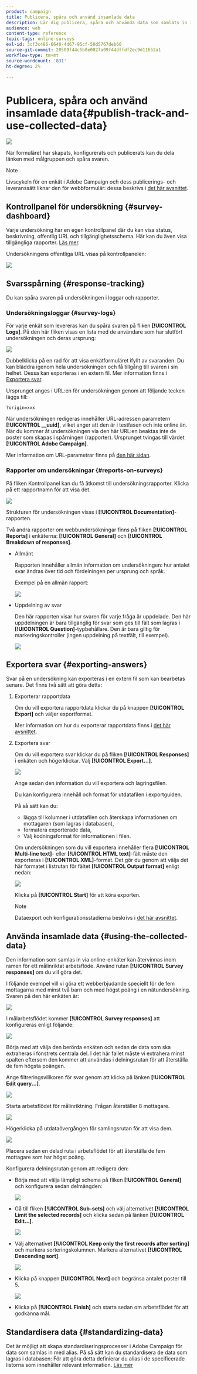 ```yaml
---
product: campaign
title: Publicera, spåra och använd insamlade data
description: Lär dig publicera, spåra och använda data som samlats in i en undersökning
audience: web
content-type: reference
topic-tags: online-surveys
exl-id: 3cf3c486-6640-4d67-95cf-50d5767deb60
source-git-commit: 20509f44c5b8e0827a09f44dffdf2ec9d11652a1
workflow-type: tm+mt
source-wordcount: '831'
ht-degree: 2%

---
```


# Publicera, spåra och använd insamlade data{#publish-track-and-use-collected-data}

![](../../assets/v7-only.svg)

När formuläret har skapats, konfigurerats och publicerats kan du dela länken med målgruppen och spåra svaren.

>[!NOTE]
>
>Livscykeln för en enkät i Adobe Campaign och dess publicerings- och leveranssätt liknar den för webbformulär: dessa beskrivs i [det här avsnittet](../../web/using/about-web-forms.md).

## Kontrollpanel för undersökning {#survey-dashboard}

Varje undersökning har en egen kontrollpanel där du kan visa status, beskrivning, offentlig URL och tillgänglighetsschema. Här kan du även visa tillgängliga rapporter. [Läs mer](#reports-on-surveys).

Undersökningens offentliga URL visas på kontrollpanelen:

![](assets/survey_public_url.png)

## Svarsspårning {#response-tracking}

Du kan spåra svaren på undersökningen i loggar och rapporter.

### Undersökningsloggar {#survey-logs}

För varje enkät som levereras kan du spåra svaren på fliken **[!UICONTROL Logs]**. På den här fliken visas en lista med de användare som har slutfört undersökningen och deras ursprung:

![](assets/s_ncs_admin_survey_logs.png)

Dubbelklicka på en rad för att visa enkätformuläret ifyllt av svaranden. Du kan bläddra igenom hela undersökningen och få tillgång till svaren i sin helhet. Dessa kan exporteras i en extern fil. Mer information finns i [Exportera svar](#exporting-answers).

Ursprunget anges i URL:en för undersökningen genom att följande tecken läggs till:

```
?origin=xxx
```

När undersökningen redigeras innehåller URL-adressen parametern **[!UICONTROL __uuid]**, vilket anger att den är i testfasen och inte online än. När du kommer åt undersökningen via den här URL:en beaktas inte de poster som skapas i spårningen (rapporter). Ursprunget tvingas till värdet **[!UICONTROL Adobe Campaign]**.

Mer information om URL-parametrar finns på [den här sidan](../../web/using/defining-web-forms-properties.md#form-url-parameters).

### Rapporter om undersökningar {#reports-on-surveys}

På fliken Kontrollpanel kan du få åtkomst till undersökningsrapporter. Klicka på ett rapportnamn för att visa det.

![](assets/s_ncs_admin_survey_report_doc.png)

Strukturen för undersökningen visas i **[!UICONTROL Documentation]**-rapporten.

Två andra rapporter om webbundersökningar finns på fliken **[!UICONTROL Reports]** i enkäterna: **[!UICONTROL General]** och **[!UICONTROL Breakdown of responses]**.

* Allmänt

   Rapporten innehåller allmän information om undersökningen: hur antalet svar ändras över tid och fördelningen per ursprung och språk.

   Exempel på en allmän rapport:

   ![](assets/s_ncs_admin_survey_report_0.png)

* Uppdelning av svar

   Den här rapporten visar hur svaren för varje fråga är uppdelade. Den här uppdelningen är bara tillgänglig för svar som ges till fält som lagras i **[!UICONTROL Question]**-typbehållare. Den är bara giltig för markeringskontroller (ingen uppdelning på textfält, till exempel).

   ![](assets/s_ncs_admin_survey_report_2.png)

## Exportera svar {#exporting-answers}

Svar på en undersökning kan exporteras i en extern fil som kan bearbetas senare. Det finns två sätt att göra detta:

1. Exporterar rapportdata

   Om du vill exportera rapportdata klickar du på knappen **[!UICONTROL Export]** och väljer exportformat.

   Mer information om hur du exporterar rapportdata finns i [det här avsnittet](../../reporting/using/about-reports-creation-in-campaign.md).

1. Exportera svar

   Om du vill exportera svar klickar du på fliken **[!UICONTROL Responses]** i enkäten och högerklickar. Välj **[!UICONTROL Export...]**.

   ![](assets/s_ncs_admin_survey_logs_export_menu.png)

   Ange sedan den information du vill exportera och lagringsfilen.

   Du kan konfigurera innehåll och format för utdatafilen i exportguiden.

   På så sätt kan du:

   * lägga till kolumner i utdatafilen och återskapa informationen om mottagaren (som lagras i databasen),
   * formatera exporterade data,
   * Välj kodningsformat för informationen i filen.

   Om undersökningen som du vill exportera innehåller flera **[!UICONTROL Multi-line text]**- eller **[!UICONTROL HTML text]**-fält måste den exporteras i **[!UICONTROL XML]**-format. Det gör du genom att välja det här formatet i listrutan för fältet **[!UICONTROL Output format]** enligt nedan:

   ![](assets/s_ncs_admin_survey_logs_export_xml.png)

   Klicka på **[!UICONTROL Start]** för att köra exporten.

   >[!NOTE]
   >
   >Dataexport och konfigurationsstadierna beskrivs i [det här avsnittet](../../platform/using/about-generic-imports-exports.md).

## Använda insamlade data {#using-the-collected-data}

Den information som samlas in via online-enkäter kan återvinnas inom ramen för ett målinriktat arbetsflöde. Använd rutan **[!UICONTROL Survey responses]** om du vill göra det.

I följande exempel vill vi göra ett webberbjudande speciellt för de fem mottagarna med minst två barn och med högst poäng i en nätundersökning. Svaren på den här enkäten är:

![](assets/s_ncs_admin_survey_responses_wf_box_4.png)

I målarbetsflödet kommer **[!UICONTROL Survey responses]** att konfigureras enligt följande:

![](assets/s_ncs_admin_survey_responses_wf_box_1.png)

Börja med att välja den berörda enkäten och sedan de data som ska extraheras i fönstrets centrala del. I det här fallet måste vi extrahera minst spalten eftersom den kommer att användas i delningsrutan för att återställa de fem högsta poängen.

Ange filtreringsvillkoren för svar genom att klicka på länken **[!UICONTROL Edit query...]**.

![](assets/s_ncs_admin_survey_responses_wf_box_2.png)

Starta arbetsflödet för målinriktning. Frågan återställer 8 mottagare.

![](assets/s_ncs_admin_survey_responses_wf_box_5.png)

Högerklicka på utdataövergången för samlingsrutan för att visa dem.

![](assets/s_ncs_admin_survey_responses_wf_box_6.png)

Placera sedan en delad ruta i arbetsflödet för att återställa de fem mottagare som har högst poäng.

Konfigurera delningsrutan genom att redigera den:

* Börja med att välja lämpligt schema på fliken **[!UICONTROL General]** och konfigurera sedan delmängden:

   ![](assets/s_ncs_admin_survey_responses_wf_box_6b.png)

* Gå till fliken **[!UICONTROL Sub-sets]** och välj alternativet **[!UICONTROL Limit the selected records]** och klicka sedan på länken **[!UICONTROL Edit...]**.

   ![](assets/s_ncs_admin_survey_responses_wf_box_7.png)

* Välj alternativet **[!UICONTROL Keep only the first records after sorting]** och markera sorteringskolumnen. Markera alternativet **[!UICONTROL Descending sort]**.

   ![](assets/s_ncs_admin_survey_responses_wf_box_8.png)

* Klicka på knappen **[!UICONTROL Next]** och begränsa antalet poster till 5.

   ![](assets/s_ncs_admin_survey_responses_wf_box_9.png)

* Klicka på **[!UICONTROL Finish]** och starta sedan om arbetsflödet för att godkänna mål.

## Standardisera data {#standardizing-data}

Det är möjligt att skapa standardiseringsprocesser i Adobe Campaign för data som samlas in med alias. På så sätt kan du standardisera de data som lagras i databasen: För att göra detta definierar du alias i de specificerade listorna som innehåller relevant information. [Läs mer](../../platform/using/managing-enumerations.md#about-enumerations)
